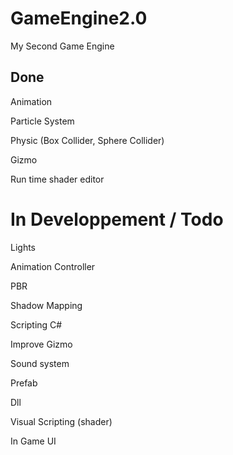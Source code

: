 # GameEngine2.0
My Second Game Engine


## Done
Animation

Particle System

Physic (Box Collider, Sphere Collider)

Gizmo

Run time shader editor

# In Developpement / Todo
Lights 

Animation Controller

PBR

Shadow Mapping

Scripting C#

Improve Gizmo

Sound system

Prefab

Dll

Visual Scripting (shader)

In Game UI
